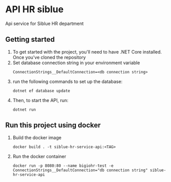# API HR siblue
Api service for Siblue HR department

## Getting started
1. To get started with the project, you'll need to have .NET Core installed. Once you've cloned the repository
2. Set database connection string in your environment variable
    ```
   ConnectionStrings__DefaultConnection=<db connection string>
    ```
3. run the following commands to set up the database:
    ```
    dotnet ef database update
    ```
4. Then, to start the API, run:
    ```
    dotnet run
    ```

## Run this project using docker
1. Build the docker image
   ```
   docker build . -t siblue-hr-service-api:<TAG>
   ```
2. Run the docker container
   ```
   docker run -p 8080:80 --name bigiohr-test -e ConnectionStrings__DefaultConnection="db connection string" siblue-hr-service-api
   ```